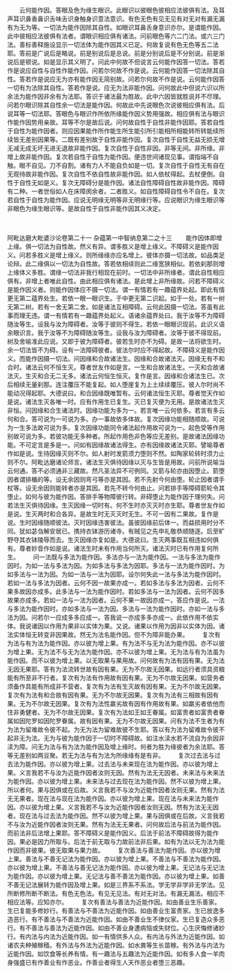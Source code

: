 <!-- { "loadSidebar": true } -->
　　云何能作因。答眼及色为缘生眼识。此眼识以彼眼色彼相应法彼俱有法。及耳声耳识鼻香鼻识舌味舌识身触身识意法意识。有色无色有见无见有对无对有漏无漏有为无为等。一切法为能作因除其自性。如眼识耳鼻舌身意识亦尔。是谓能作因。此中彼相应法彼俱有法者。谓眼识相应俱有诸法。问前眼色等六二门法。或六三门法。善标善释施设显示一切法体为能作因其义已足。何故复说有色无色等五二法耶。答前是广说后是略说。前是别说后是总说。前是分别说后是不分别说。前是渐说后是顿说。如是显示其义明了。问此中何故不但说言云何能作因答一切法。答若作是说应自性与自性作能作因。问若尔何故不作是说。云何能作因答一切法除其自性。答若作是说应无为亦有能作因无简别故。问若尔何故不作是说。云何能作因答一切有为法除其自性。答若作是说。应无为法非能作因。问何故此中但说六识以所余法为能作因非余有为法耶。答识于诸法最为胜故。此中六因皆就胜说并不尽理。问若尔眼识除其自性余一切法是能作因。何故此中先说眼色次说彼相应俱有法。后说耳等一切法耶。答眼色与眼识作所依所缘能作因义势用强故。相应俱有法与眼识作能作因势用亲故。耳等不尔是故后说。问何故自性于自性非能作因耶。答若自性于自性为能作因者。则应因果能作所作能生所生能引所引能相所相能转所转能续所续皆无差别因果等。二既有差别故于自性非能作因。复次自性于自性无益无损无增无减无成无坏无进无退故非能作因。复次自性于自性非因。非等无间。非所缘。非增上故非能作因。复次若自性于自性为能作因。便违世间诸现见事。谓指端不自触。眼不自见。刀不自割。诸有力人不能自负如是一切。复次自性于自性无有自在无观待故非能作因。复次自性不依自性故非能作因。如人依杖得起。去杖便倒。自性于自性无如是义。复次无障碍分是能作因。诸法自性障碍自性故非能作因。障碍有二种。一者世俗如人在床障阂余者。二者胜义。如自性障碍自性令不自在。复次若自性于自性为能作因。应说无明缘无明等非无明缘行等。应说眼识为缘生眼识等非眼色为缘生眼识等。是故自性于自性非能作因其义决定。





　　

阿毗达磨大毗婆沙论卷第二十一
杂蕴第一中智纳息第二之十三
　　能作因体即增上缘。俱一切法为自性故。然义有异。谓多胜义是增上缘义。不障碍义是能作因义。问若多胜义是增上缘义。则所缘缘亦应名增上。彼体亦摄一切法故。如品类足论辩。此二缘俱以一切法为自性故。答若依相续则此二缘宽狭相似。若依刹那则增上缘体义多胜。谓缘一切法非我行相现在前时。一切法中非所缘者。谓此自性相应俱有。非增上者唯此自性。由此相应俱有诸法。是此增上非所缘故。问若不障碍义是能作因义者。则能作因体应不摄一切法。谓一有情若有一趣蕴界处起。即此有情更无第二蕴界处生。若依一眼一眼识生。于中更无第二识起。如于一处。若有一树无第二树。若有一舍无第二舍。如是诸法互相障碍。云何此因摄一切法。答虽有此事而理无违。谓一有情若有一趣蕴界处起义。语诸余蕴界处曰。我于汝等不为障碍随汝等生。设我与汝为障碍者。汝等于彼则不得生。若依一眼眼识现前。此识义语余眼识言。我于汝等不为障碍随汝等生。设我与汝为障碍者。汝等于彼不得现前。树及舍喻准此应说。又即于彼为障碍者。彼若生时亦不为碍。是故一法将欲生时。余一切法皆不为碍。设有一法障碍彼者。彼法尔时应不得起故。不障碍义是能作因义。而能作因摄一切法。问因缘和合故诸法生。因缘和合故诸法灭。因缘无有不和合时。诸法云何不恒生灭。尊者世友作如是言。一生和合故诸法生。一灭和合故诸法灭。生灭和合无二无多。诸法云何恒生恒灭。复作是言。因缘和合诸法生已。次后相续无量刹那。连注覆压不能复起。如人堕崖复为上土续续覆压。彼人尔时尚不能动况得起耶。大德说曰。和合因缘既唯暂有。云何诸法恒生灭耶。尊者觉天作如是说。诸法生灭各唯一时。应有作用生已复生。灭已复灭便为无用。是故诸法生灭非恒。问因缘和合生诸法时。因缘功能为多为一。若言唯一云何依多。若言有多云何和合。答可说为一可说为多。办一事故依多体故。复次因缘功能相随顺故。可说为一生多法故可说为多。复次因缘功能同令诸法起作用故可说为一。起色受等作用别故可说为多。若彼功能无多种者。所起作用色非色等应无差别。是故诸法因缘功能。不可定言是多是一。问如有因缘故诸法得生。亦有因缘故诸法灭耶。譬喻尊者作如是说。生待因缘灭则不尔。如人射时发箭须力堕则不然。如陶家轮转时须力止则不尔。阿毗达磨诸论师言。诸法生灭俱待因缘以灭与生皆是用故。问前所说喻当云何通。答不必须通非三藏故。然凡圣法异不可例同。又箭与轮亦由因堕止。箭堕因者谓排楯的等。设无余因则弯弓等亦是其因。若不先射今何由堕。轮止因者谓手杖等。设无余因则能转者亦是其因。若先不转今何由止。问若排手等障碍箭轮令其堕止。如何与彼为能作因。答排手等物障彼行转。非碍堕止为能作因于理何失。问若法生灭俱待因缘。生灭因缘一切时有。何不生时亦灭灭时亦生耶。尊者世友作如是说。生灭两时和合各异。是故生时无灭灭时无生。不可一因有二果故。复作是说。生时因缘随顺彼法。灭时因缘违害彼法。虽彼因缘前后体一。而益损用时分不同。犹如苾刍解安居已。携持衣钵游历诸寺。有贼见之先申礼敬恭顺随逐。后至旷野夺其衣钵陵辱而去。生灭因缘亦复如是。大德说曰。生灭两事既互相违如何俱有。尊者妙音作如是说。诸法生时未有作用当何所灭。诸法灭时已有作用复何所生。
　　问一法既与多法为能作因。多法亦与一法为能作因。一法与多法为能作因时。为如一法与多法为因。为如多法与多法为因耶。多法与一法为能作因时。为如多法与一法为因。为如一法与一法为因耶。设尔何失此一法与多法为能作因时。若如一法与多法为因者。云何不因一故果亦成一。若如多法与多法为因者。云何不果多故因亦成多。此多法与一法为能作因时。若如多法与一法为因者。云何不因多故果亦成多。若如一法与一法为因者。云何不果一故因亦成一。答应作是说。一法与多法为能作因时。亦如多法与一法为因。多法与一法为能作因时。亦如一法与多法为因。问若尔一应成多多应成一。答我说一亦成多多亦成一。此依作用不依实体。我说诸因以作用为果非以实体为果。又说。诸果以作用为因非以实体为因。诸法实体恒无转变非因果故。然无为法名能作因。但不为障非能办果。
　　复次有为法与有为法为能作因。亦以彼为增上果。有为法不与无为法为能作因。亦不以彼为增上果。无为法不与无为法为能作因。亦不以彼为增上果。无为法与有为法虽为能作因。而不以彼为增上果。以无取果与果用故。问何故有为法有因有果。无为法无因无果耶。答有为法流转世故有因有果。无为不尔故无因果。如远行者须具资粮能有所至非不行者。复次有为法有作用故有因有果。无为不尔故无因果。如营务者须备作具能有所成非不营者。复次有为法有生灭故有因有果。无为不尔故无因果。复次有为法有和合故有因有果。无为不尔故无因果。复次有为法有三相故有因有果。无为不尔故无因果。复次有为法性羸劣故有因有作用故有果。如羸劣者依他而住非勇健者。无为不尔故无因果。复次有为法如王如王眷属。如富贵者如富贵者眷属如因陀罗如因陀罗眷属。故有因有果。无为不尔故无因果。问有为法不生者为有为法为留难故令彼不起。为无为法为留难故彼不生耶。答以有为法为留难故令彼不起非无为法。无为与彼为能作因于一切时不障碍故。如注水渎水若不流自为余因非渎为障。问无为法与有为法为能作因及增上缘时。何者为胜为缘彼者为余法耶。答等无差别如两豆聚。若无为法与有为法为所缘缘有是有非。
　　复次过去法与过去法为能作因。亦以彼为增上果。过去法与未来现在法为能作因。亦以彼为增上果。义言我若不与汝为近能作因者汝则无因。然有为法无无因者。未来法与未来法为能作因。亦以彼为增上果。未来法与过去现在法为能作因。然不以彼为增上果。所以者何。果与因俱或在后故。义言我若不与汝为近能作因者汝则无果。然有为法无无果者。现在法与现在法为能作因。亦以彼为增上果。现在法与未来法为能作因。亦以彼为增上果。义言我若不与汝为近能作因者汝则无因。然有为法无无因者。现在法与过去法为能作因。然不以彼为增上果。果与因俱或在后故。义言我若不与汝为近能作因者汝则无果。然有为法无无果者。问何故后法与前法为能作因。而前法非后法增上果耶。答不障碍义是能作因义。后法于前法不障碍故得为能作因。果必是因力所取与。后法于前无取与力故前法非后果。如有为法以无为法为能作因而非彼果。彼无取果与果力故。
　　复次善法与善法为能作因。亦以彼为增上果。善法与不善无记法为能作因。亦以彼为增上果。不善法与不善法为能作因。亦以彼为增上果。不善法与善无记法为能作因。亦以彼为增上果。无记法与无记法为能作因。亦以彼为增上果。无记法与善不善法为能作因。亦以彼为增上果。如善不善无记法展转为能作因及增上果。如是三界系不系法。学无学非学非无学法。见所断修所断不断法。有色无色法。有见无见法。有对无对法。有漏无漏法。相应不相应法等。应知亦尔。
　　复次有善法与善法为近能作因。如由善业生乐善家。生已复能多修妙行。有善法与不善法为近能作因。如由善业生富贵家。生已放逸多造恶行。有不善法与不善法为近能作因。如由不善业生不律仪家。生已复造众多恶行。有不善法与善法为近能作因。如由不善业身遭病恼或失财位。心生厌悔修诸妙行。有内法与内法为近能作因。如一有情供多人众。有内法与外法为近能作因。如诸农夫种殖稼穑。有外法与外法为近能作因。如水粪等生长苗稼。有外法与内法为近能作因。如饮食等长养有情。有一趣法与五趣法为近能作因。如有多人食一羊肉身强盛已有作善业有作恶业。作善业者得生人天作恶业者堕三恶趣。
